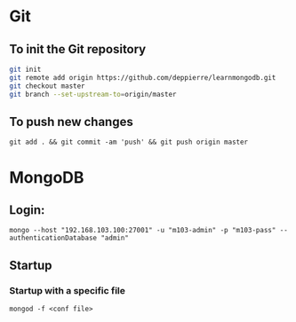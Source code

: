# Git
## To init the Git repository
```bash
git init
git remote add origin https://github.com/deppierre/learnmongodb.git
git checkout master
git branch --set-upstream-to=origin/master
```

## To push new changes
`git add . && git commit -am 'push' && git push origin master`

# MongoDB

## Login:
`mongo --host "192.168.103.100:27001" -u "m103-admin" -p "m103-pass" --authenticationDatabase "admin"`

## Startup
### Startup with a specific file
`mongod -f <conf file>`
